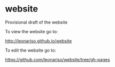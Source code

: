 website
=======

Provisional draft of the website

To view the website go to:

http://leonariso.github.io/website

To edit the website go to:

https://github.com/leonariso/website/tree/gh-pages
